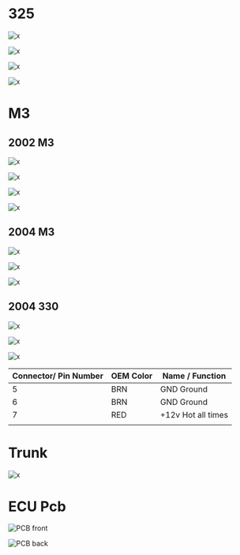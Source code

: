 # 325

![x](OEM-Docs/Bmw/3_Series_e46/2002_bmw_325_ecu.png)

![x](OEM-Docs/Bmw/3_Series_e46/2002_bmw_325_1.png)

![x](OEM-Docs/Bmw/3_Series_e46/2002_bmw_325_2.png)

![x](OEM-Docs/Bmw/3_Series_e46/2002_bmw_325_3.png)

# M3
## 2002 M3

![x](OEM-Docs/Bmw/3_Series_e46/2002_bmw_m3_ecu.png)

![x](OEM-Docs/Bmw/3_Series_e46/2002_bmw_m3_1.png)

![x](OEM-Docs/Bmw/3_Series_e46/2002_bmw_m3_2.png)

![x](OEM-Docs/Bmw/3_Series_e46/2002_bmw_m3_3.png)

## 2004 M3

![x](OEM-Docs/Bmw/3_Series_e46/2004_bmw_m3_1.png)

![x](OEM-Docs/Bmw/3_Series_e46/2004_bmw_m3_2.png)

![x](OEM-Docs/Bmw/3_Series_e46/2004_bmw_m3_3.png)

## 2004 330

![x](OEM-Docs/Bmw/3_Series_e46/2004_330ci-ecu-1.png)

![x](OEM-Docs/Bmw/3_Series_e46/2004_330ci-ecu-2.png)

![x](OEM-Docs/Bmw/3_Series_e46/2004_330ci-ecu-3.png)



| Connector/ Pin Number | OEM Color | Name / Function | 
| --------------------- |------- |---------------- |
| 5 | BRN     | GND Ground |
| 6 | BRN     | GND Ground |
| 7 | RED     | +12v Hot all times | 
|   |         |           |


# Trunk

![x](OEM-Docs/Bmw/2000_3_Series_e46/e46_trunk.png)

# ECU Pcb

![PCB front](OEM-Docs/Bmw/2000_3_Series_e46/2000_e46_oem_ecu_pcb_top.jpg)

![PCB back](OEM-Docs/Bmw/2000_3_Series_e46/2000_e46_oem_ecu_pcb_back.jpg)

